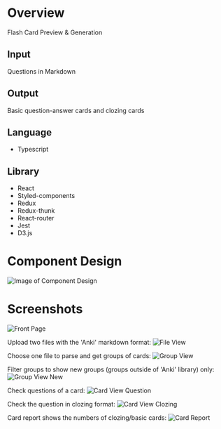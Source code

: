 # Overview

Flash Card Preview & Generation

## Input
Questions in Markdown

## Output
Basic question-answer cards and clozing cards

## Language 
 * Typescript

## Library
 * React
 * Styled-components
 * Redux
 * Redux-thunk
 * React-router
 * Jest
 * D3.js

# Component Design

![Image of Component Design](https://github.com/sevenbamboos/anki-preview-page-react/blob/master/design/components-design.png)

# Screenshots

![Front Page](https://github.com/sevenbamboos/anki-preview-page-react/blob/master/design/front-page.png)

Upload two files with the 'Anki' markdown format:
![File View](https://github.com/sevenbamboos/anki-preview-page-react/blob/master/design/upload-files.png)

Choose one file to parse and get groups of cards:
![Group View](https://github.com/sevenbamboos/anki-preview-page-react/blob/master/design/groups.png)

Filter groups to show new groups (groups outside of 'Anki' library) only:
![Group View New](https://github.com/sevenbamboos/anki-preview-page-react/blob/master/design/groups-new.png)

Check questions of a card:
![Card View Question](https://github.com/sevenbamboos/anki-preview-page-react/blob/master/design/card-question.png)

Check the question in clozing format:
![Card View Clozing](https://github.com/sevenbamboos/anki-preview-page-react/blob/master/design/card-clozing.png)

Card report shows the numbers of clozing/basic cards:
![Card Report](https://github.com/sevenbamboos/anki-preview-page-react/blob/master/design/card-report.png)
